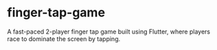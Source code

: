 # finger-tap-game
A fast-paced 2-player finger tap game built using Flutter, where players race to dominate the screen by tapping.
